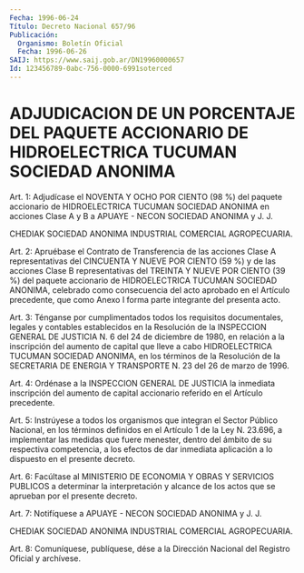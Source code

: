 ```yaml
---
Fecha: 1996-06-24
Título: Decreto Nacional 657/96
Publicación:
  Organismo: Boletín Oficial
  Fecha: 1996-06-26
SAIJ: https://www.saij.gob.ar/DN19960000657
Id: 123456789-0abc-756-0000-6991soterced
---
```

# ADJUDICACION DE UN PORCENTAJE DEL PAQUETE ACCIONARIO DE HIDROELECTRICA TUCUMAN SOCIEDAD ANONIMA

<a id="1"></a>
Art. 1:  Adjudícase el NOVENTA  Y  OCHO  POR  CIENTO  (98  %) del paquete  accionario  de HIDROELECTRICA TUCUMAN SOCIEDAD ANONIMA  en acciones Clase A y B a  APUAYE  -  NECON  SOCIEDAD  ANONIMA y J. J.

CHEDIAK    SOCIEDAD    ANONIMA  INDUSTRIAL  COMERCIAL  AGROPECUARIA.

<a id="2"></a>
Art. 2:  Apruébase el Contrato de Transferencia de las acciones Clase A  representativas del  CINCUENTA  Y  NUEVE POR CIENTO (59 %) y de las  acciones  Clase B  representativas del  TREINTA  Y  NUEVE  POR CIENTO (39 %) del  paquete  accionario  de  HIDROELECTRICA  TUCUMAN SOCIEDAD ANONIMA, celebrado como consecuencia del acto aprobado  en el Artículo precedente, que como Anexo I forma parte integrante del presenta acto.

<a id="3"></a>
Art. 3:  Ténganse por cumplimentados todos los requisitos documentales,  legales y contables establecidos en la Resolución de la INSPECCION GENERAL  DE JUSTICIA N. 6 del 24 de diciembre de 1980, en relación a la inscripción  del  aumento  de  capital que lleve a cabo HIDROELECTRICA TUCUMAN SOCIEDAD ANONIMA, en los términos de la Resolución de la SECRETARIA DE ENERGIA Y TRANSPORTE N. 23 del 26 de marzo de 1996.

<a id="4"></a>
Art.  4: Ordénase a la INSPECCION GENERAL DE JUSTICIA la  inmediata inscripción  del  aumento  de  capital  accionario  referido  en el Artículo precedente.

<a id="5"></a>
Art.  5: Instrúyese  a  todos los organismos que integran el Sector Público Nacional, en los  términos definidos en el Artículo 1 de la Ley N. 23.696, a implementar  las medidas que fuere menester, dentro del  ámbito de su respectiva competencia,  a  los  efectos  de  dar inmediata   aplicación  a  lo  dispuesto  en  el  presente  decreto.

<a id="6"></a>
Art. 6: Facúltase  al  MINISTERIO  DE  ECONOMIA  Y OBRAS Y SERVICIOS PUBLICOS a determinar la interpretación y alcance  de los actos que se aprueban por el presente decreto.

<a id="7"></a>
Art.  7: Notifíquese  a  APUAYE - NECON SOCIEDAD ANONIMA  y  J.  J.

CHEDIAK  SOCIEDAD  ANONIMA  INDUSTRIAL    COMERCIAL    AGROPECUARIA.

<a id="8"></a>
Art. 8:  Comuníquese, publíquese, dése a la Dirección Nacional  del Registro Oficial y archívese.